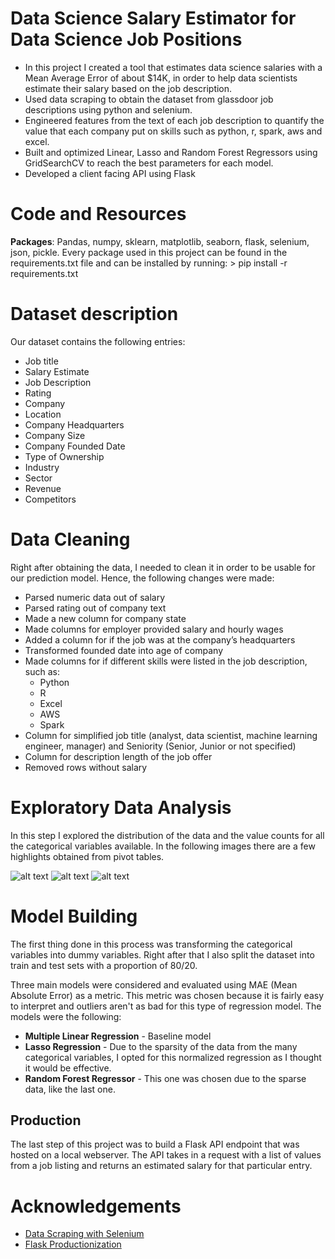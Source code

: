 # Data Science Salary Estimator for Data Science Job Positions

* In this project I created a tool that estimates data science salaries with a Mean Average Error of about $14K, in order to help data scientists estimate their salary based on the job description.
* Used data scraping to obtain the dataset from glassdoor job descriptions using python and selenium.
* Engineered features from the text of each job description to quantify the value that each company put on skills such as python, r, spark, aws and excel.
* Built and optimized Linear, Lasso and Random Forest Regressors using GridSearchCV to reach the best parameters for each model.
* Developed a client facing API using Flask


# Code and Resources

**Packages**: Pandas, numpy, sklearn, matplotlib, seaborn, flask, selenium, json, pickle. 
Every package used in this project can be found in the requirements.txt file and can be installed by running: > pip install -r requirements.txt

# Dataset description

Our dataset contains the following entries:
*	Job title
*	Salary Estimate
*	Job Description
*	Rating
*	Company 
*	Location
*	Company Headquarters 
*	Company Size
*	Company Founded Date
*	Type of Ownership 
*	Industry
*	Sector
*	Revenue
*	Competitors 

# Data Cleaning

Right after obtaining the data, I needed to clean it in order to be usable for our prediction model. Hence, the following changes were made:

*	Parsed numeric data out of salary 
*	Parsed rating out of company text 
*	Made a new column for company state 
*	Made columns for employer provided salary and hourly wages 
*	Added a column for if the job was at the company’s headquarters 
*	Transformed founded date into age of company 
*	Made columns for if different skills were listed in the job description, such as:
    * Python  
    * R  
    * Excel  
    * AWS  
    * Spark 
*	Column for simplified job title (analyst, data scientist, machine learning engineer, manager) and Seniority (Senior, Junior or not specified)
*	Column for description length of the job offer 
*	Removed rows without salary 

# Exploratory Data Analysis

In this step I explored the distribution of the data and the value counts for all the categorical variables available. In the following images there are a few highlights obtained from pivot tables.

![alt text](../master/images/salary_by_job_title.PNG "Salary by Position")
![alt text](../master/images/positions_by_state.png "Job Opportunities by State")
![alt text](../master/images/correlation_visual.png "Correlations")

# Model Building

The first thing done in this process was transforming the categorical variables into dummy variables. Right after that I also split the dataset into train and test sets with a proportion of 80/20.

Three main models were considered and evaluated using MAE (Mean Absolute Error) as a metric. This metric was chosen because it is fairly easy to interpret and outliers aren't as bad for this type of regression model. The models were the following:

* **Multiple Linear Regression** - Baseline model
* **Lasso Regression** - Due to the sparsity of the data from the many categorical variables, I opted for this normalized regression as I thought it would be effective.
* **Random Forest Regressor** - This one was chosen due to the sparse data, like the last one.

##  Production

The last step of this project was to build a Flask API endpoint that was hosted on a local webserver. The API takes in a request with a list of values from a job listing and returns an estimated salary for that particular entry.

# Acknowledgements

* [Data Scraping with Selenium](https://towardsdatascience.com/selenium-tutorial-scraping-glassdoor-com-in-10-minutes-3d0915c6d905)
* [Flask Productionization](https://towardsdatascience.com/productionize-a-machine-learning-model-with-flask-and-heroku-8201260503d2)
